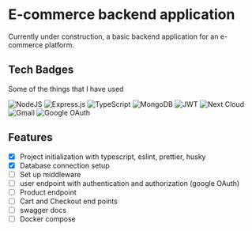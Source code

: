 # E-commerce backend application
Currently under construction, a basic backend application for an e-commerce platform.

## Tech Badges

Some of the things that I have used

![NodeJS](https://img.shields.io/badge/node.js-6DA55F?style=for-the-badge&logo=node.js&logoColor=white)
![Express.js](https://img.shields.io/badge/express.js-%23404d59.svg?style=for-the-badge&logo=express&logoColor=%2361DAFB)
![TypeScript](https://img.shields.io/badge/typescript-%23007ACC.svg?style=for-the-badge&logo=typescript&logoColor=white)
![MongoDB](https://img.shields.io/badge/MongoDB-%234ea94b.svg?style=for-the-badge&logo=mongodb&logoColor=white)
![JWT](https://img.shields.io/badge/JWT-black?style=for-the-badge&logo=JSON%20web%20tokens)
![Next Cloud](https://img.shields.io/badge/Cloudinary-0B94DE?style=for-the-badge&logoColor=white)
![Gmail](https://img.shields.io/badge/Nodemailer-D14836?style=for-the-badge&logo=gmail&logoColor=white)
![Google OAuth](https://img.shields.io/badge/GoogleOAuth-0B94DE?style=for-the-badge&logoColor=white)

## Features

- [x] Project initialization with typescript, eslint, prettier, husky
- [x] Database connection setup
- [ ] Set up middleware
- [ ] user endpoint with authentication and authorization (google OAuth)
- [ ] Product endpoint
- [ ] Cart and Checkout end points
- [ ] swagger docs
- [ ] Docker compose
